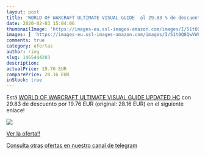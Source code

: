 ```yaml
---
layout: post
title: 'WORLD OF WARCRAFT ULTIMATE VISUAL GUIDE  al 29.83 % de descuento'
date: 2020-02-03 15:04:06
thumbnailImage: 'https://images-eu.ssl-images-amazon.com/images/I/51t0Q8QwVWL._SL200_.jpg'
images: [ 'https://images-eu.ssl-images-amazon.com/images/I/51t0Q8QwVWL._SL200_.jpg' ]
comments: true
category: ofertas
author: ring
slug: 1465444203
description:
actualPrice: 19.76 EUR
comparePrice: 28.16 EUR
inStock: true
---
```


Está [WORLD OF WARCRAFT ULTIMATE VISUAL GUIDE UPDATED HC](https://www.amazon.com/dp/1465444203/?tag=redken08-20) con 29.83 de descuento por 19.76 EUR (original: 28.16 EUR) en el siguiente enlace!

[![](https://images-eu.ssl-images-amazon.com/images/I/51t0Q8QwVWL._SL200_.jpg)](https://www.amazon.com/dp/1465444203/?tag=redken08-20)

[Ver la oferta!!](https://www.amazon.com/dp/1465444203/?tag=redken08-20)

[Consulta otras ofertas en nuestro canal de telegram](https://t.me/s/ofertas25)
